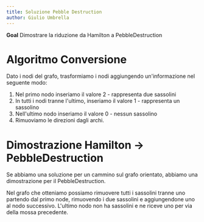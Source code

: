 ```yaml
---
title: Soluzione Pebble Destruction
author: Giulio Umbrella
---
```



**Goal** Dimostrare la riduzione da Hamilton a PebbleDestruction

# Algoritmo Conversione

Dato i nodi del grafo, trasformiamo i nodi aggiungendo un'informazione nel seguente modo:   

1. Nel primo nodo inseriamo il valore 2 - rappresenta due sassolini
2. In tutti i nodi tranne l'ultimo, inseriamo il valore 1 - rappresenta un sassolino
3. Nell'ultimo nodo inseriamo il valore 0 - nessun sassolino
4. Rimuoviamo le direzioni dagli archi.

# Dimostrazione Hamilton -> PebbleDestruction

Se abbiamo una soluzione per un cammino sul grafo orientato, abbiamo una dimostrazione per il PebbleDestruction.

Nel grafo che otteniamo possiamo rimuovere tutti i sassolini tranne uno partendo dal primo node, rimuovendo i due sassolini e aggiungendone uno al nodo successivo. L'ultimo nodo non ha sassolini e ne riceve uno per via della mossa precedente.
